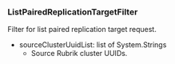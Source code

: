 ### ListPairedReplicationTargetFilter
Filter for list paired replication target request.

- sourceClusterUuidList: list of System.Strings
  - Source Rubrik cluster UUIDs.
